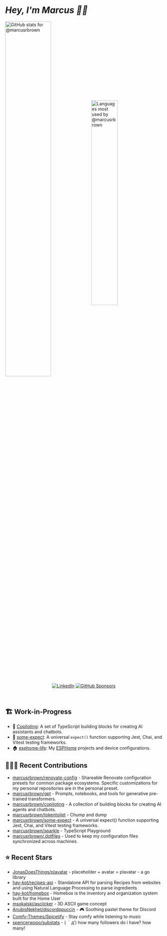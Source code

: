 # <em>Hey, I'm Marcus <span title="✌🏽 & ❤️">👋🏽</span></em>

<img align='center' width='54%' alt='GitHub stats for @marcusrbrown' src='https://github-readme-stats.vercel.app/api?username=marcusrbrown&show_icons=true&theme=dark&include_all_commits=true&count_private=true'>
<img align='center' width='41%' alt='Languages most used by @marcusrbrown' src='https://github-readme-stats.vercel.app/api/top-langs/?username=marcusrbrown&layout=compact&theme=dark&include_all_commits=true&count_private=true'>

<br>
<div align='center'>

[![LinkedIn](https://img.shields.io/badge/LinkedIn-blue?style=for-the-badge&logo=linkedin)][linkedin]
[![GitHub Sponsors](https://img.shields.io/github/sponsors/marcusrbrown?style=for-the-badge&logo=github-sponsors)
][gh-sponsors]

</div>
<br>

[gh-sponsors]: https://github.com/sponsors/marcusrbrown "@marcusrbrown | GitHub Sponsors"
[linkedin]: https://www.linkedin.com/in/marcusrbrown "@marcusrbrown | LinkedIn"

## 🏗️ Work-in-Progress

- 🤖 [Copiloting](https://github.com/marcusrbrown/copiloting): A set of TypeScript building blocks for creating AI assistants and chatbots.
- 🧪 [some-expect](https://github.com/marcusrbrown/some-expect): A universal `expect()` function supporting Jest, Chai, and Vitest testing frameworks.
- 🏠 [esphome-life](https://github.com/marcusrbrown/esphome-life): My [ESPHome](https://esphome.io/) projects and device configurations.

## 👨🏽‍💻 Recent Contributions

- [marcusrbrown/renovate-config](https://github.com/marcusrbrown/renovate-config) - Shareable Renovate configuration presets for common package ecosystems. Specific customizations for my personal repositories are in the personal preset.
- [marcusrbrown/gpt](https://github.com/marcusrbrown/gpt) - Prompts, notebooks, and tools for generative pre-trained transformers.
- [marcusrbrown/copiloting](https://github.com/marcusrbrown/copiloting) - A collection of building blocks for creating AI agents and chatbots.
- [marcusrbrown/tokentoilet](https://github.com/marcusrbrown/tokentoilet) - Chump and dump
- [marcusrbrown/some-expect](https://github.com/marcusrbrown/some-expect) - A universal expect() function supporting Jest, Chai, and Vitest testing frameworks.
- [marcusrbrown/sparkle](https://github.com/marcusrbrown/sparkle) - TypeScript Playground
- [marcusrbrown/.dotfiles](https://github.com/marcusrbrown/.dotfiles) - Used to keep my configuration files synchronized across machines.

## ⭐ Recent Stars

- [JonasDoesThings/plavatar](https://github.com/JonasDoesThings/plavatar) - placeholder &#43; avatar = plavatar - a go library
- [hay-kot/recipes-api](https://github.com/hay-kot/recipes-api) - Standalone API for parsing Recipes from websites and using Natural Language Processing to parse ingredients
- [hay-kot/homebox](https://github.com/hay-kot/homebox) - Homebox is the inventory and organization system built for the Home User
- [msokalski/asciicker](https://github.com/msokalski/asciicker) - 3D ASCII game concept
- [AnubisNekhet/discordppuccin](https://github.com/AnubisNekhet/discordppuccin) - 🎮 Soothing pastel theme for Discord
- [Comfy-Themes/Spicetify](https://github.com/Comfy-Themes/Spicetify) - Stay comfy while listening to music
- [spencerwooo/substats](https://github.com/spencerwooo/substats) - ( ｀д′) how many followers do i have? how many!
